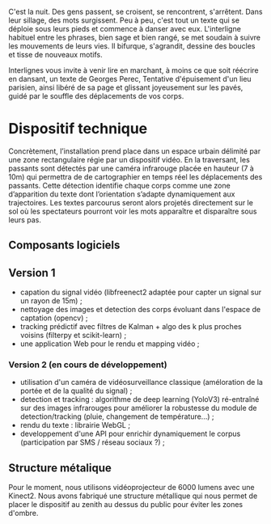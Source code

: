 C'est la nuit. Des gens passent, se croisent, se rencontrent, s'arrêtent. Dans leur sillage, des mots surgissent. Peu à peu, c'est tout un texte qui se déploie sous leurs pieds et commence à danser avec eux. L'interligne habituel entre les phrases, bien sage et bien rangé, se met soudain à suivre les mouvements de leurs vies. Il bifurque, s'agrandit, dessine des boucles et tisse de nouveaux motifs.

Interlignes vous invite à venir lire en marchant, à moins ce que soit réécrire en dansant, un texte de Georges Perec, Tentative d'épuisement d'un lieu parisien, ainsi libéré de sa page et glissant joyeusement sur les pavés, guidé par le souffle des déplacements de vos corps.

# Dispositif technique
Concrètement, l’installation prend place dans un espace urbain délimité par une zone rectangulaire régie par un dispositif vidéo. 
En la traversant, les passants sont détectés par une caméra infrarouge placée en hauteur (7 à 10m) qui permettra de de cartographier en temps réel les déplacements des passants. 
Cette détection identifie chaque corps comme une zone d’apparition du texte dont l’orientation s’adapte dynamiquement aux trajectoires. 
Les textes parcourus seront alors projetés directement sur le sol où les spectateurs pourront voir les mots apparaître et disparaître sous leurs pas.


## Composants logiciels
## Version 1
- capation du signal vidéo (libfreenect2 adaptée pour capter un signal sur un rayon de 15m) ;
- nettoyage des images et detection des corps évoluant dans l'espace de captation (opencv) ;
- tracking prédictif avec filtres de Kalman + algo des k plus proches voisins (filterpy et scikit-learn) ;
- une application Web pour le rendu et mapping vidéo ;

### Version 2 (en cours de développement)
- utilisation d'un caméra de vidéosurveillance classique (améloration de la portée et de la qualité du signal) ;
- detection et tracking : algorithme de deep learning (YoloV3) ré-entraîné sur des images infrarouges pour améliorer la robustesse du module de detection/tracking (pluie, changement de température...) ;
- rendu du texte : librairie WebGL ;
- developpement d'une API pour enrichir dynamiquement le corpus (participation par SMS / réseau sociaux ?) ;

## Structure métalique
Pour le moment, nous utilisons vidéoprojecteur de 6000 lumens avec une Kinect2.
Nous avons fabriqué une structure métallique qui nous permet de placer le dispositif au zenith au dessus du public pour éviter les zones d'ombre. 

